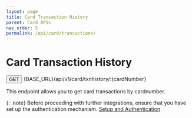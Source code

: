 ```yaml
---
layout: page
title: Card Transaction History
parent: Card APIs
nav_order: 5
permalink: /api/card/transactions/
---
```


# Card Transaction History

<button type="button" name="button" class="btn btn-purple fs-1">GET</button>
{BASE_URL}/api/v1/card/txnhistory/:{cardNumber}

This endpoint allows you to get card transactions by cardnumber.

{: .note}
Before proceeding with further integrations, ensure that you have set up the authentication mechanism. [Setup and Authentication](/dtps.github.io/setup)
